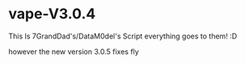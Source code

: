 # vape-V3.0.4
This Is 7GrandDad's/DataM0del's Script everything goes to them! :D

however the new version 3.0.5 fixes fly
